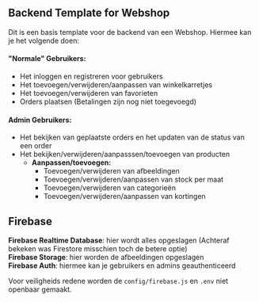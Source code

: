 ## Backend Template for Webshop
Dit is een basis template voor de backend van een Webshop. Hiermee kan je het volgende doen:

#### "Normale" Gebruikers:
 - Het inloggen en registreren voor gebruikers
 - Het toevoegen/verwijderen/aanpassen van winkelkarretjes
 - Het toevoegen/verwijderen van favorieten
 - Orders plaatsen (Betalingen zijn nog niet toegevoegd)

#### Admin Gebruikers:
 - Het bekijken van geplaatste orders en het updaten van de status van een order
 - Het bekijken/verwijderen/aanpasssen/toevoegen van producten
    - **Aanpassen/toevoegen:**
      - Toevoegen/verwijderen van afbeeldingen
      - Toevoegen/verwijderen/aanpassen van stock per maat
      - Toevoegen/verwijderen van categorieën
      - Toevoegen/verwijderen/aanpassen van kortingen

## Firebase
**Firebase Realtime Database**: hier wordt alles opgeslagen (Achteraf bekeken was Firestore misschien toch de betere optie)\
**Firebase Storage**: hier worden de afbeeldingen opgeslagen\
**Firebase Auth**: hiermee kan je gebruikers en admins geauthenticeerd

Voor veiligheids redene worden de `config/firebase.js` en `.env` niet openbaar gemaakt.
